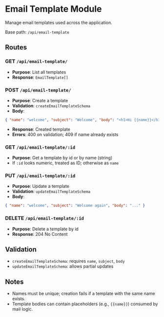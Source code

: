 # Email Template Module

Manage email templates used across the application.

Base path: `/api/email-template`

## Routes

### GET `/api/email-template/`

- **Purpose**: List all templates
- **Response**: `EmailTemplate[]`

### POST `/api/email-template/`

- **Purpose**: Create a template
- **Validation**: `createEmailTemplateSchema`
- **Body**:

```json
{ "name": "welcome", "subject": "Welcome", "body": "<h1>Hi {{name}}</h1>" }
```

- **Response**: Created template
- **Errors**: 400 on validation; 409 if name already exists

### GET `/api/email-template/:id`

- **Purpose**: Get a template by id or by name (string)
- If `:id` looks numeric, treated as ID; otherwise as `name`

### PUT `/api/email-template/:id`

- **Purpose**: Update a template
- **Validation**: `updateEmailTemplateSchema`
- **Body**:

```json
{ "name": "welcome", "subject": "Welcome again", "body": "..." }
```

### DELETE `/api/email-template/:id`

- **Purpose**: Delete a template by id
- **Response**: 204 No Content

## Validation

- `createEmailTemplateSchema`: requires `name`, `subject`, `body`
- `updateEmailTemplateSchema`: allows partial updates

## Notes

- Names must be unique; creation fails if a template with the same name exists.
- Template bodies can contain placeholders (e.g., `{{name}}`) consumed by mail logic.
